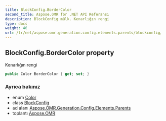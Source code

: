 ```yaml
---
title: BlockConfig.BorderColor
second_title: Aspose.OMR for .NET API Referansı
description: BlockConfig mülk. Kenarlığın rengi
type: docs
weight: 40
url: /tr/net/aspose.omr.generation.config.elements.parents/blockconfig/bordercolor/
---
```

## BlockConfig.BorderColor property

Kenarlığın rengi

```csharp
public Color BorderColor { get; set; }
```

### Ayrıca bakınız

* enum [Color](../../../aspose.omr.generation/color/)
* class [BlockConfig](../)
* ad alanı [Aspose.OMR.Generation.Config.Elements.Parents](../../blockconfig/)
* toplantı [Aspose.OMR](../../../)


